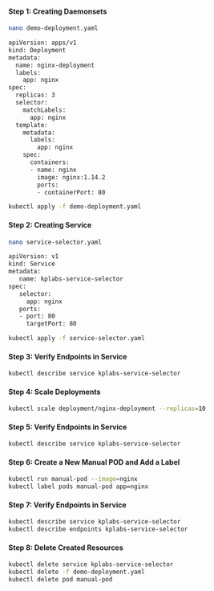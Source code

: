 
#### Step 1: Creating Daemonsets
```sh
nano demo-deployment.yaml
```
```sh
apiVersion: apps/v1
kind: Deployment
metadata:
  name: nginx-deployment
  labels:
    app: nginx
spec:
  replicas: 3
  selector:
    matchLabels:
      app: nginx
  template:
    metadata:
      labels:
        app: nginx
    spec:
      containers:
      - name: nginx
        image: nginx:1.14.2
        ports:
        - containerPort: 80
```
```sh
kubectl apply -f demo-deployment.yaml
```

#### Step 2: Creating Service
```sh
nano service-selector.yaml
```
```sh
apiVersion: v1
kind: Service
metadata:
   name: kplabs-service-selector
spec:
   selector:
     app: nginx
   ports:
   - port: 80
     targetPort: 80
```
```sh
kubectl apply -f service-selector.yaml
```

#### Step 3: Verify Endpoints in Service
```sh
kubectl describe service kplabs-service-selector
```

#### Step 4: Scale Deployments
```sh
kubectl scale deployment/nginx-deployment --replicas=10
```

#### Step 5: Verify Endpoints in Service
```sh
kubectl describe service kplabs-service-selector
```

#### Step 6: Create a New Manual POD and Add a Label
```sh
kubectl run manual-pod --image=nginx
kubectl label pods manual-pod app=nginx
```

#### Step 7: Verify Endpoints in Service
```sh
kubectl describe service kplabs-service-selector
kubectl describe endpoints kplabs-service-selector
```

#### Step 8: Delete Created Resources
```sh
kubectl delete service kplabs-service-selector
kubectl delete -f demo-deployment.yaml
kubectl delete pod manual-pod
```
